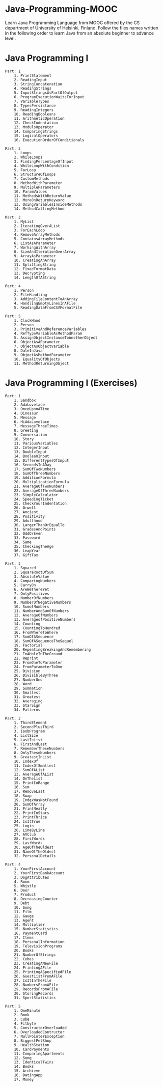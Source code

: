 # Java-Programming-MOOC
Learn Java Programming Language from MOOC offered by the CS department of University of Helsinki, Finland. Follow the files names written in the following order to learn Java from an absolute beginner to advance level.

# Java Programming I
    Part: 1
        1. PrintStatement
        2. ReadingInput
        3. StringConcatenation
        4. ReadingStrings
        5. InputStringsAsPartOfOutput
        6. ProgramExecutionWaitsForInput
        7. VariableTypes
        8. TypesPersistance
        9. ReadingIntegers
        10. ReadingBooleans
        11. ArithmeticOperation
        12. CheckIndentation
        13. ModuloOperator
        14. ComparingStrings
        15. LogicalOperators
        16. ExecutionOrderOfConditionals

    Part: 2
        1. Loops
        2. WhileLoops
        3. FindingPercentageOfInput
        4. WhileLoopWithCondition
        5. ForLoop
        6. StructureOfLoops
        7. CustomMethods
        8. MethodWithParameter
        9. MultipleParameters
        10. ParamValues
        11. MethodsWithReturnValue
        12. MoreOnReturnKeyword
        13. UsingVariablesInsideMethods
        14. MethodCallingMethod
    
    Part: 3
        1. MyList
        2. IteratingOverAList
        3. ForEachLoop
        4. RemoveArrayMethods
        5. ContainsArrayMethods
        6. ListAsAParameter
        7. WorkingWithArray
        8. SizeAndIterationOverArray
        9. ArrayAsParameter
        10. CreatingAnArray
        11. SplittingString
        12. FixedFormatData
        13. Decrypting
        14. LengthOfAString
    
    Part: 4
        1. Person
        2. FileHandling
        3. AddingFileContentToAnArray
        4. HandlingEmptyLinesInAFile
        5. ReadingDataFromCSVFormatFile

    Part: 5
        1. ClockHand
        2. Person
        3. PrimitiveAndReferenceVariables
        4. RefTypeVariableAsMethodParam
        5. AssignObjectInstanceToAnotherObject
        6. ObjectAsAParameter
        7. ObjectAsObjectVariable
        8. DateInJava
        9. ObjectAsMethodParameter
        10. EqualityOfObjects
        11. MethodReturningObject

# Java Programming I (Exercises)
    Part: 1
        1. Sandbox
        2. AdaLovelace
        3. OnceUponATime
        4. Dinosaur
        5. Message
        6. HiAdaLovelace
        7. MessageThreeTimes
        8. Greeting
        9. Conversation
        10. Story
        11. VariousVariables
        12. IntegerInput
        13. DoubleInput
        14. BooleanInput
        15. DifferentTypesOfInput
        16. SecondsInADay
        17. SumOfTwoNumbers
        18. SumOfThreeNumbers
        19. AdditionFormula
        20. MultiplicationFormula
        21. AverageOfTwoNumbers
        22. AverageOfThreeNumbers
        23. SimpleCalculator
        24. SpeedingTicket
        25. CheckYourIndentation
        26. Orwell
        27. Ancient 
        28. Positivity
        29. Adulthood
        30. LargerThanOrEqualTo
        31. GradesAndPoints
        32. OddOrEven
        33. Password
        34. Same
        35. CheckingTheAge
        36. LeapYear
        37. GiftTax
    
    Part: 2
        1. Squared
        2. SquareRootOfSum
        3. AbsoluteValue
        4. ComparingNumbers
        5. CarryOn
        6. AreWeThereYet
        7. OnlyPositives
        8. NumberOfNumbers
        9. NumberOfNegativeNumbers
        10. SumofNumbers
        11. NumberAndSumOfNumbers
        12. AverageOfNumbers
        13. AverageofPositiveNumbers
        14. Counting
        15. CountingToHundred
        16. FromWhereToWhere
        17. SumOfASequence
        18. SumOfASequenceTheSequel
        19. Factorial
        20. RepeatingBreakingAndRemembering
        21. InAHoleInTheGround
        22. Reprint
        23. FromOneToParameter
        24. FromParameterToOne
        25. Division
        26. DivisibleByThree
        27. NumberUno
        28. Word
        29. Summation
        30. Smallest
        31. Greatest
        32. Averaging
        33. StarSign
        34. Patterns

    Part: 3
        1. ThirdElement
        2. SecondPlusThird
        3. IoobProgram
        4. ListSize
        5. LastInList
        6. FirstAndLast
        7. RememberTheseNumbers
        8. OnlyTheseNumbers
        9. GreatestInList
        10. IndexOf
        11. IndexOfSmallest
        12. SumOfAList
        13. AverageOfAList
        14. OnTheList
        15. PrintInRange
        16. Sum
        17. RemoveLast
        18. Swap
        19. IndexWasNotFound
        20. SumOfArray
        21. PrintNeatly
        22. PrintInStars
        23. PrintThrice
        24. IsItTrue
        25. Login
        26. LineByLine
        27. AVClub
        28. FirstWords
        29. LastWords
        30. AgeOfTheOldest
        31. NameOfTheOldest
        32. PersonalDetails

    Part: 4
        1. YourFirstAccount
        2. YourFirstBankAccount
        3. DogAttributes
        4. Room
        5. Whistle
        6. Door
        7. Product
        8. DecreasingCounter
        9. Debt
        10. Song
        11. Film
        12. Gauge
        13. Agent
        14. Multiplier
        15. NumberStatistics
        16. PaymentCard
        17. Items
        18. PersonalInformation
        19. TelevisionPrograms
        20. Books
        21. NumberOfStrings
        22. Cubes
        23. CreatingANewFile
        24. PrintingAFile
        25. PrintingASpecifiedFile
        26. GuestListFromAFile
        27. IsItInTheFile
        28. NumbersFromAFile
        29. RecordsFromAFile
        30. StoringRecords
        31. SportStatistics

    Part: 5
        1. OneMinute
        2. Book
        3. Cube
        4. Fitbyte
        5. ConstructorOverloaded
        6. OverloadedContructor
        7. NullPointerException
        8. BiggestPetShop
        9. HealthStation
        10. CardPayments
        11. ComparingApartments
        12. Song
        13. IdenticalTwins
        14. Books
        15. Archieve
        16. DatingApp
        17. Money
